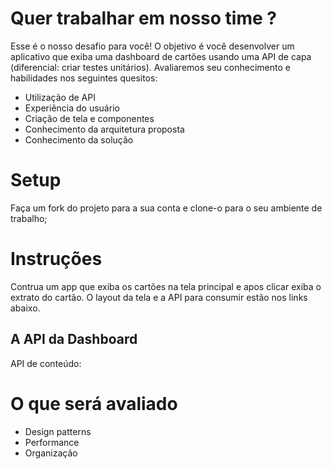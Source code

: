 # Quer trabalhar em nosso time ? 

Esse é o nosso desafio para você!
O objetivo é você desenvolver um aplicativo que exiba uma dashboard de cartões usando uma API de capa (diferencial: criar testes unitários). Avaliaremos seu conhecimento e habilidades nos seguintes quesitos:

* Utilização de API
* Experiência do usuário
* Criação de tela e componentes
* Conhecimento da arquitetura proposta
* Conhecimento da solução


# Setup
Faça um fork do projeto para a sua conta e clone-o para o seu ambiente de trabalho;

# Instruções
Contrua um app que exiba os cartões na tela principal e apos clicar exiba o extrato do cartão. O layout da tela e a API para consumir estão nos links abaixo.


## A API da Dashboard 
API de conteúdo: 

# O que será avaliado

* Design patterns
* Performance
* Organização
